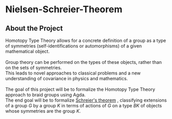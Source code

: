# Nielsen-Schreier-Theorem

## About the Project
Homotopy Type Theory allows for a concrete definition of a group as a type of symmetries (self-identifications or automorphisms) of a given mathematical object. <br /> 
<br />
Group theory can be performed on the types of these objects, rather than on the sets of symmetries. <br /> 
This leads to novel approaches to classical problems and a new understanding of covariance in physics and mathematics.<br />
<br />
The goal of this project will be to formalize the Homotopy Type Theory approach to braid groups using Agda. <br /> 
The end goal will be to formalize [Schreier's theorem](https://www.uwo.ca/math/faculty/kapulkin/seminars/hottestfiles/Myers-2020-06-17-HoTTEST.pdf) , classifying extensions of a group $G$ by a group $K$ in terms of actions of $G$ on a type $BK$ of objects whose symmetries are the group $K$.